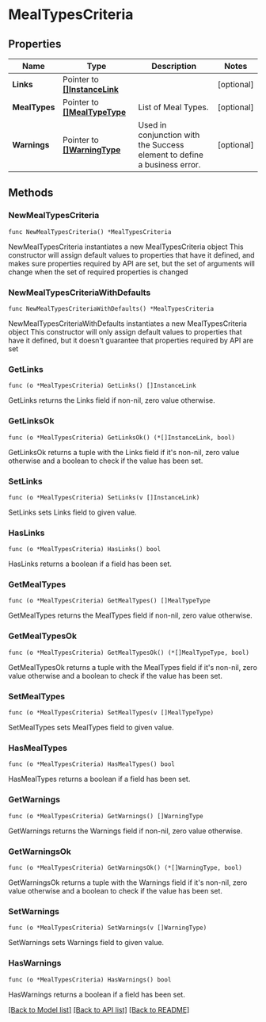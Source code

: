 # MealTypesCriteria

## Properties

Name | Type | Description | Notes
------------ | ------------- | ------------- | -------------
**Links** | Pointer to [**[]InstanceLink**](InstanceLink.md) |  | [optional] 
**MealTypes** | Pointer to [**[]MealTypeType**](MealTypeType.md) | List of Meal Types. | [optional] 
**Warnings** | Pointer to [**[]WarningType**](WarningType.md) | Used in conjunction with the Success element to define a business error. | [optional] 

## Methods

### NewMealTypesCriteria

`func NewMealTypesCriteria() *MealTypesCriteria`

NewMealTypesCriteria instantiates a new MealTypesCriteria object
This constructor will assign default values to properties that have it defined,
and makes sure properties required by API are set, but the set of arguments
will change when the set of required properties is changed

### NewMealTypesCriteriaWithDefaults

`func NewMealTypesCriteriaWithDefaults() *MealTypesCriteria`

NewMealTypesCriteriaWithDefaults instantiates a new MealTypesCriteria object
This constructor will only assign default values to properties that have it defined,
but it doesn't guarantee that properties required by API are set

### GetLinks

`func (o *MealTypesCriteria) GetLinks() []InstanceLink`

GetLinks returns the Links field if non-nil, zero value otherwise.

### GetLinksOk

`func (o *MealTypesCriteria) GetLinksOk() (*[]InstanceLink, bool)`

GetLinksOk returns a tuple with the Links field if it's non-nil, zero value otherwise
and a boolean to check if the value has been set.

### SetLinks

`func (o *MealTypesCriteria) SetLinks(v []InstanceLink)`

SetLinks sets Links field to given value.

### HasLinks

`func (o *MealTypesCriteria) HasLinks() bool`

HasLinks returns a boolean if a field has been set.

### GetMealTypes

`func (o *MealTypesCriteria) GetMealTypes() []MealTypeType`

GetMealTypes returns the MealTypes field if non-nil, zero value otherwise.

### GetMealTypesOk

`func (o *MealTypesCriteria) GetMealTypesOk() (*[]MealTypeType, bool)`

GetMealTypesOk returns a tuple with the MealTypes field if it's non-nil, zero value otherwise
and a boolean to check if the value has been set.

### SetMealTypes

`func (o *MealTypesCriteria) SetMealTypes(v []MealTypeType)`

SetMealTypes sets MealTypes field to given value.

### HasMealTypes

`func (o *MealTypesCriteria) HasMealTypes() bool`

HasMealTypes returns a boolean if a field has been set.

### GetWarnings

`func (o *MealTypesCriteria) GetWarnings() []WarningType`

GetWarnings returns the Warnings field if non-nil, zero value otherwise.

### GetWarningsOk

`func (o *MealTypesCriteria) GetWarningsOk() (*[]WarningType, bool)`

GetWarningsOk returns a tuple with the Warnings field if it's non-nil, zero value otherwise
and a boolean to check if the value has been set.

### SetWarnings

`func (o *MealTypesCriteria) SetWarnings(v []WarningType)`

SetWarnings sets Warnings field to given value.

### HasWarnings

`func (o *MealTypesCriteria) HasWarnings() bool`

HasWarnings returns a boolean if a field has been set.


[[Back to Model list]](../README.md#documentation-for-models) [[Back to API list]](../README.md#documentation-for-api-endpoints) [[Back to README]](../README.md)


